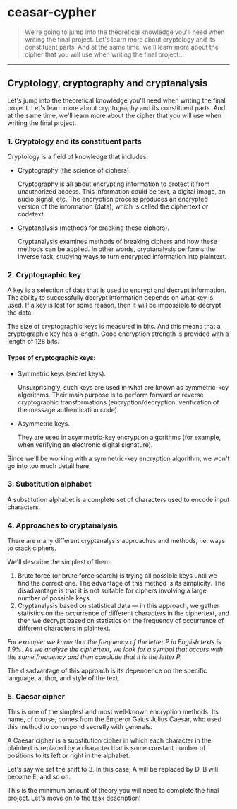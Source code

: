 # ceasar-cypher

> We're going to jump into the theoretical knowledge you'll need when writing the final project. Let's learn more about cryptology and its constituent parts. And at the same time, we'll learn more about the cipher that you will use when writing the final project...
----------------------------------------

## Cryptology, cryptography and cryptanalysis

Let's jump into the theoretical knowledge you'll need when writing the final project. Let's learn more about cryptography and its constituent parts. And at the same time, we'll learn more about the cipher that you will use when writing the final project.

### 1. Cryptology and its constituent parts

Cryptology is a field of knowledge that includes:

- Cryptography (the science of ciphers).

  Cryptography is all about encrypting information to protect it from unauthorized access. This information could be text, a digital image, an audio signal, etc. The encryption process produces an encrypted version of the information (data), which is called the ciphertext or codetext.

- Cryptanalysis (methods for cracking these ciphers).

  Cryptanalysis examines methods of breaking ciphers and how these methods can be applied. In other words, cryptanalysis performs the inverse task, studying ways to turn encrypted information into plaintext.

### 2. Cryptographic key
A key is a selection of data that is used to encrypt and decrypt information. The ability to successfully decrypt information depends on what key is used. If a key is lost for some reason, then it will be impossible to decrypt the data.

The size of cryptographic keys is measured in bits. And this means that a cryptographic key has a length. Good encryption strength is provided with a length of 128 bits.

#### Types of cryptographic keys:

- Symmetric keys (secret keys).

  Unsurprisingly, such keys are used in what are known as symmetric-key algorithms. Their main purpose is to perform forward or reverse cryptographic transformations (encryption/decryption, verification of the message authentication code).

- Asymmetric keys.

  They are used in asymmetric-key encryption algorithms (for example, when verifying an electronic digital signature).

Since we'll be working with a symmetric-key encryption algorithm, we won't go into too much detail here.

### 3. Substitution alphabet

A substitution alphabet is a complete set of characters used to encode input characters.

### 4. Approaches to cryptanalysis

There are many different cryptanalysis approaches and methods, i.e. ways to crack ciphers.

We'll describe the simplest of them:

1. Brute force (or brute force search) is trying all possible keys until we find the correct one. The advantage of this method is its simplicity. The disadvantage is that it is not suitable for ciphers involving a large number of possible keys.
2. Cryptanalysis based on statistical data — in this approach, we gather statistics on the occurrence of different characters in the ciphertext, and then we decrypt based on statistics on the frequency of occurrence of different characters in plaintext.

_For example: we know that the frequency of the letter P in English texts is 1.9%. As we analyze the ciphertext, we look for a symbol that occurs with the same frequency and then conclude that it is the letter P._

The disadvantage of this approach is its dependence on the specific language, author, and style of the text.

### 5. Caesar cipher

This is one of the simplest and most well-known encryption methods. Its name, of course, comes from the Emperor Gaius Julius Caesar, who used this method to correspond secretly with generals.

A Caesar cipher is a substitution cipher in which each character in the plaintext is replaced by a character that is some constant number of positions to its left or right in the alphabet.

Let's say we set the shift to 3. In this case, A will be replaced by D, B will become E, and so on.

This is the minimum amount of theory you will need to complete the final project. Let's move on to the task description!
